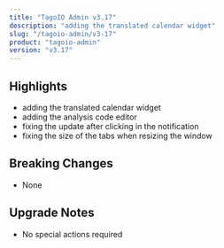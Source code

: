 ```yaml
---
title: "TagoIO Admin v3.17"
description: "adding the translated calendar widget"
slug: "/tagoio-admin/v3-17"
product: "tagoio-admin"
version: "v3.17"
---
```


## Highlights

- adding the translated calendar widget
- adding the analysis code editor
- fixing the update after clicking in the notification
- fixing the size of the tabs when resizing the window

## Breaking Changes

- None

## Upgrade Notes

- No special actions required
